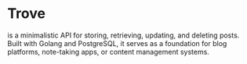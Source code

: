 # Trove
is a minimalistic API for storing, retrieving, updating, and deleting posts. Built with Golang and PostgreSQL, it serves as a foundation for blog platforms, note-taking apps, or content management systems.
